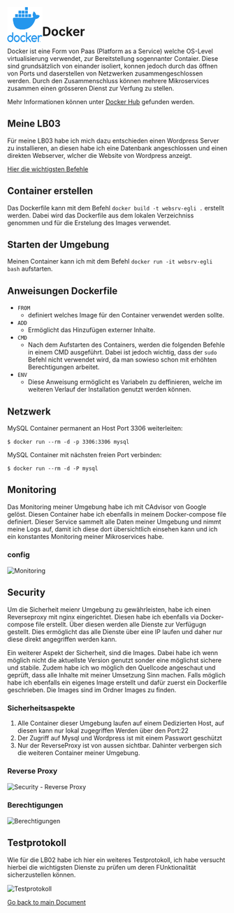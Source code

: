 <img align="left" width="80" height="80" src="./img/../../img/docker-logo1.png" alt="Docker Logo">

# Docker
Docker ist eine Form von Paas (Platform as a Service) welche OS-Level virtualisierung verwendet, zur Bereitstellung sogennanter Contaier. Diese sind grundsätzlich von einander isoliert, konnen jedoch durch das öffnen von Ports und daserstellen von Netzwerken zusammengeschlossen werden. Durch den Zusammenschluss können mehrere Mikroservices zusammen einen grösseren Dienst zur Verfung zu stellen.

Mehr Informationen können unter [Docker Hub](https://hub.docker.com/) gefunden werden.

## Meine LB03
Für meine LB03 habe ich mich dazu entschieden einen Wordpress Server zu installieren, an diesen habe ich eine Datenbank angeschlossen und einen direkten Webserver, wlcher die Website von Wordpress anzeigt.

[Hier die wichtigsten Befehle](https://github.com/nickegli/Modul_300/blob/master/_LB03/documents/commands.md)

## Container erstellen
Das Dockerfile kann mit dem Befehl `docker build -t websrv-egli .` erstellt werden. Dabei wird das Dockerfile aus dem lokalen Verzeichniss genommen und für die Erstelung des Images verwendet.

## Starten der Umgebung
Meinen Container kann ich mit dem Befehl `docker run -it websrv-egli bash` aufstarten.

## Anweisungen Dockerfile
* `FROM`
  * definiert welches Image für den Container verwendet werden sollte.
* `ADD`
  * Ermöglicht das Hinzufügen externer Inhalte.
* `CMD`
  * Nach dem Aufstarten des Containers, werden die folgenden Befehle in einem CMD ausgeführt. Dabei ist jedoch wichtig, dass der `sudo` Befehl nicht verwendet wird, da man sowieso schon mit erhöhten Berechtigungen arbeitet.
* `ENV`
  * Diese Anweisung ermöglicht es Variabeln zu deffinieren, welche im weiteren Verlauf der Installation genutzt werden können.

##  Netzwerk

MySQL Container permanent an Host Port 3306 weiterleiten:

```
$ docker run --rm -d -p 3306:3306 mysql
```

MySQL Container mit nächsten freien Port verbinden:

```
$ docker run --rm -d -P mysql
```

## Monitoring
Das Monitoring meiner Umgebung habe ich mit CAdvisor von Google gelöst. Diesen Container habe ich ebenfalls in meinem Docker-compose file definiert. Dieser Service sammelt alle Daten meiner Umgebung und nimmt meine Logs auf, damit ich diese dort übersichtlich einsehen kann und ich ein konstantes Monitoring meiner Mikroservices habe.

### config
<img align="center" width="" height="" src="https://github.com/nickegli/Modul_300/blob/master/img/cadvisor-conf.PNG" alt="Monitoring">

## Security
Um die Sicherheit meienr Umgebung zu gewährleisten, habe ich einen Reverseproxy mit nginx eingerichtet. Diesen habe ich ebenfalls via Docker-compose file erstellt. Über diesen werden alle Dienste zur Verfügugn gestellt. Dies ermöglicht das alle Dienste über eine IP laufen und daher nur diese direkt angegriffen werden kann.

Ein weiterer Aspekt der Sicherheit, sind die Images. Dabei habe ich wenn möglich nicht die aktuellste Version genutzt sonder eine möglichst sichere und stabile. Zudem habe ich wo möglich den Quellcode angeschaut und geprüft, dass alle Inhalte mit meiner Umsetzung Sinn machen. Falls möglich habe ich ebenfalls ein eigenes Image erstellt und dafür zuerst ein Dockerfile geschrieben. Die Images sind im Ordner Images zu finden.

### Sicherheitsaspekte
1. Alle Container dieser Umgebung laufen auf einem Dedizierten Host, auf diesen kann nur lokal zugegriffen Werden über den Port:22
2. Der Zugriff auf Mysql und Wordpress ist mit einem Passwort geschützt
3. Nur der ReverseProxy ist von aussen sichtbar. Dahinter verbergen sich die weiteren Container meiner Umgebung.

### Reverse Proxy
<img align="center" width="" height="" src="https://github.com/nickegli/Modul_300/blob/master/img/reverse-conf.PNG" alt="Security - Reverse Proxy">

### Berechtigungen
<img align="center" width="" height="" src="https://github.com/nickegli/Modul_300/blob/master/img/userdocker.PNG" alt="Berechtigungen">

## Testprotokoll
Wie für die LB02 habe ich hier ein weiteres Testprotokoll, ich habe versucht hierbei die wichtigsten Dienste zu prüfen um deren FUnktionalität sicherzustellen können.

<img align="center" width="" height="" src="https://github.com/nickegli/Modul_300/blob/master/img/testprotokoll3.PNG" alt="Testprotokoll">

[Go back to main Document](https://github.com/Daddey69/Modul_300/blob/master/README.md)
